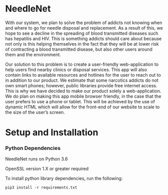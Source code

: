 # NeedleNet

With our system, we plan to solve the problem of addicts not knowing when and where to go for needle disposal and replacement. As a result of this, we hope to see a decline in the spreading of blood transmitted diseases such has hepatitis and HIV. This is something addicts should care about because not only is this helping themselves in the fact that they will be at lower risk of contracting a blood transmitted disease, but also other users around them and the environment.

Our solution to this problem is to create a user-friendly web-application to help users find nearby clinics or disposal services. This app will also contain links to available resources and hotlines for the user to reach out to in addition to our product.
We estimate that some narcotics addicts do not own smart phones; however, public libraries provide free internet access. This is why we have decided to make our product solely a web-application. We do plan on making this app mobile browser friendly, in the case that the user prefers to use a phone or tablet. This will be achieved by the use of dynamic HTML which will allow for the front-end of our website to scale to the size of the user’s screen.

# Setup and Installation

### Python Dependencies

NeedleNet runs on Python 3.6

OpenSSL version 1.X or greater required

To install python library dependencies, run the following:

	pip3 install -r requirements.txt

